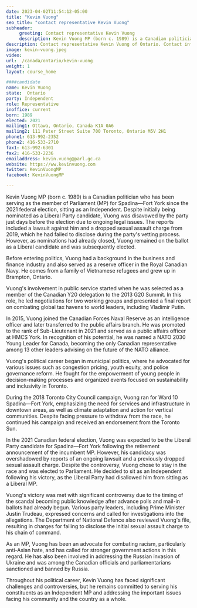 ```yaml
---
date: 2023-04-02T11:54:12-05:00
title: "Kevin Vuong"
seo_title: "contact representative Kevin Vuong"
subheader:
     greeting: Contact representative Kevin Vuong
     description: Kevin Vuong MP (born c. 1989) is a Canadian politician who has been serving as the member of Parliament (MP) for Spadina—Fort York since the 2021 federal election, sitting as an Independent.
description: Contact representative Kevin Vuong of Ontario. Contact information for Kevin Vuong includes email address, phone number, and mailing address.
image: kevin-vuong.jpeg
video:
url:  /canada/ontario/kevin-vuong
weight: 1
layout: course_home

####candidate
name: Kevin Vuong
state:	Ontario
party: Independent
role: Representative
inoffice: current
born: 1989
elected: 2021
mailing1: Ottawa, Ontario, Canada K1A 0A6
mailing2: 111 Peter Street Suite 700 Toronto, Ontario M5V 2H1
phone1: 613-992-2352
phone2: 416-533-2710
fax1: 613-992-6301
fax2: 416-533-2236
emailaddress: kevin.vuong@parl.gc.ca
website: https://ww.kevinvuong.com
twitter: KevinVuongMP
facebook: KevinVuongMP

---
```


Kevin Vuong MP (born c. 1989) is a Canadian politician who has been serving as the member of Parliament (MP) for Spadina—Fort York since the 2021 federal election, sitting as an Independent. Despite initially being nominated as a Liberal Party candidate, Vuong was disavowed by the party just days before the election due to ongoing legal issues. The reports included a lawsuit against him and a dropped sexual assault charge from 2019, which he had failed to disclose during the party's vetting process. However, as nominations had already closed, Vuong remained on the ballot as a Liberal candidate and was subsequently elected.

Before entering politics, Vuong had a background in the business and finance industry and also served as a reserve officer in the Royal Canadian Navy. He comes from a family of Vietnamese refugees and grew up in Brampton, Ontario.

Vuong's involvement in public service started when he was selected as a member of the Canadian Y20 delegation to the 2013 G20 Summit. In this role, he led negotiations for two working groups and presented a final report on combating global tax havens to world leaders, including Vladimir Putin.

In 2015, Vuong joined the Canadian Forces Naval Reserve as an intelligence officer and later transferred to the public affairs branch. He was promoted to the rank of Sub-Lieutenant in 2021 and served as a public affairs officer at HMCS York. In recognition of his potential, he was named a NATO 2030 Young Leader for Canada, becoming the only Canadian representative among 13 other leaders advising on the future of the NATO alliance.

Vuong's political career began in municipal politics, where he advocated for various issues such as congestion pricing, youth equity, and police governance reform. He fought for the empowerment of young people in decision-making processes and organized events focused on sustainability and inclusivity in Toronto.

During the 2018 Toronto City Council campaign, Vuong ran for Ward 10 Spadina—Fort York, emphasizing the need for services and infrastructure in downtown areas, as well as climate adaptation and action for vertical communities. Despite facing pressure to withdraw from the race, he continued his campaign and received an endorsement from the Toronto Sun.

In the 2021 Canadian federal election, Vuong was expected to be the Liberal Party candidate for Spadina—Fort York following the retirement announcement of the incumbent MP. However, his candidacy was overshadowed by reports of an ongoing lawsuit and a previously dropped sexual assault charge. Despite the controversy, Vuong chose to stay in the race and was elected to Parliament. He decided to sit as an Independent following his victory, as the Liberal Party had disallowed him from sitting as a Liberal MP.

Vuong's victory was met with significant controversy due to the timing of the scandal becoming public knowledge after advance polls and mail-in ballots had already begun. Various party leaders, including Prime Minister Justin Trudeau, expressed concerns and called for investigations into the allegations. The Department of National Defence also reviewed Vuong's file, resulting in charges for failing to disclose the initial sexual assault charge to his chain of command.

As an MP, Vuong has been an advocate for combating racism, particularly anti-Asian hate, and has called for stronger government actions in this regard. He has also been involved in addressing the Russian invasion of Ukraine and was among the Canadian officials and parliamentarians sanctioned and banned by Russia.

Throughout his political career, Kevin Vuong has faced significant challenges and controversies, but he remains committed to serving his constituents as an Independent MP and addressing the important issues facing his community and the country as a whole.
